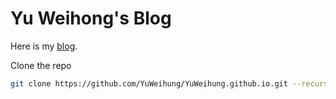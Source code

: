 # Yu Weihong's Blog

Here is my [blog](https://www.yuweihung.com).

Clone the repo

```bash
git clone https://github.com/YuWeihung/YuWeihung.github.io.git --recurse-submodules
```